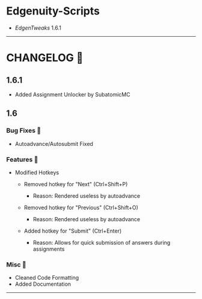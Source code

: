 # Edgenuity-Scripts
- *EdgenTweaks* 1.6.1

------------



# CHANGELOG 🌄

## 1.6.1
- Added Assignment Unlocker by SubatomicMC

## 1.6

### Bug Fixes 🔨

- Autoadvance/Autosubmit Fixed



### Features 📰

- Modified Hotkeys
	- Removed hotkey for "Next" (Ctrl+Shift+P)
	 	- Reason: Rendered useless by autoadvance

	- Removed hotkey for "Previous" (Ctrl+Shift+O)

		- Reason: Rendered useless by autoadvance

	- Added hotkey for "Submit" (Ctrl+Enter)

		- Reason: Allows for quick submission of answers during assignments

### Misc 👾
- Cleaned Code Formatting
- Added Documentation

------------

